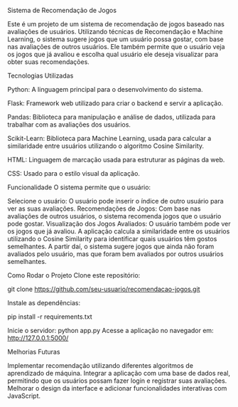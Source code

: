 Sistema de Recomendação de Jogos

Este é um projeto de um sistema de recomendação de jogos baseado nas avaliações de usuários. Utilizando técnicas de Recomendação e Machine Learning, o sistema sugere jogos que um usuário possa gostar, com base nas avaliações de outros usuários. Ele também permite que o usuário veja os jogos que já avaliou e escolha qual usuário ele deseja visualizar para obter suas recomendações.

Tecnologias Utilizadas

Python: A linguagem principal para o desenvolvimento do sistema.

Flask: Framework web utilizado para criar o backend e servir a aplicação.

Pandas: Biblioteca para manipulação e análise de dados, utilizada para trabalhar com as avaliações dos usuários.

Scikit-Learn: Biblioteca para Machine Learning, usada para calcular a similaridade entre usuários utilizando o algoritmo Cosine Similarity.

HTML: Linguagem de marcação usada para estruturar as páginas da web.

CSS: Usado para o estilo visual da aplicação.


Funcionalidade
O sistema permite que o usuário:

Selecione o usuário: O usuário pode inserir o índice de outro usuário para ver as suas avaliações.
Recomendações de Jogos: Com base nas avaliações de outros usuários, o sistema recomenda jogos que o usuário pode gostar.
Visualização dos Jogos Avaliados: O usuário também pode ver os jogos que já avaliou.
A aplicação calcula a similaridade entre os usuários utilizando o Cosine Similarity para identificar quais usuários têm gostos semelhantes. A partir daí, o sistema sugere jogos que ainda não foram avaliados pelo usuário, mas que foram bem avaliados por outros usuários semelhantes.

Como Rodar o Projeto
Clone este repositório:

git clone https://github.com/seu-usuario/recomendacao-jogos.git

Instale as dependências:

pip install -r requirements.txt

Inicie o servidor:
python app.py
Acesse a aplicação no navegador em: http://127.0.0.1:5000/

    
Melhorias Futuras

Implementar recomendação utilizando diferentes algoritmos de aprendizado de máquina.
Integrar a aplicação com uma base de dados real, permitindo que os usuários possam fazer login e registrar suas avaliações.
Melhorar o design da interface e adicionar funcionalidades interativas com JavaScript.
